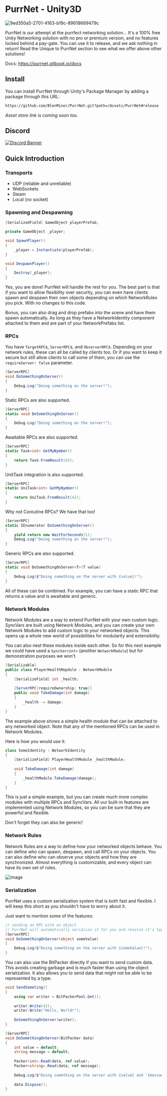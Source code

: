 # PurrNet - Unity3D

![9ed350a5-2701-4163-b19c-89618669479c](https://github.com/user-attachments/assets/25cdde72-47d3-4510-ba82-7348b8dba792)

PurrNet is our attempt at the purrfect networking solution... It's a 100% free Unity Networking solution with no pro or premium version, and no features locked behind a pay-gate.
You can use it to release, and we ask nothing in return! Read the Unique to PurrNet section to see what we offer above other solutions!

Docs: https://purrnet.gitbook.io/docs

## Install

You can install PurrNet through Unity's Package Manager by adding a package through this URL:

```bash
https://github.com/BlenMiner/PurrNet.git?path=/Assets/PurrNet#release
```

*Asset store link is coming soon too.*

## Discord

<a href="https://discord.gg/HnNKdkq9ta" target="_blank">
    <img src="https://discord.com/api/guilds/1288872904272121957/widget.png?style=banner2" alt="Discord Banner">
</a>

## Quick Introduction

### Transports

- UDP (reliable and unreliable)
- WebSockets
- Steam
- Local (no socket)

### Spawning and Despawning

```csharp
[SerializedField] GameObject playerPrefab;

private GameObject _player;

void SpawnPlayer()
{
    _player = Instantiate(playerPrefab);
}

void DespawnPlayer()
{
    Destroy(_player);
}

```

Yes, you are done! PurrNet will handle the rest for you.
The best part is that if you want to allow flexibility over security, you can even have clients spawn and despawn their own objects depending on which NetworkRules you pick.
With no changes to this code.

Bonus, you can also drag and drop prefabs into the scene and have them spawn automatically.
As long as they have a NetworkIdentity component attached to them and are part of your NetworkPrefabs list.

### RPCs

You have `TargetRPC`s, `ServerRPC`s, and `ObserverRPC`s.
Depending on your network rules, these can all be called by clients too.
Or if you want to keep it secure but still allow clients to call some of them, you can use the `requireServer: false` parameter.

```csharp
[ServerRPC]
void DoSomethingOnServer()
{
    Debug.Log("Doing something on the server!");
}
```

Static RPCs are also supported.

```csharp
[ServerRPC]
static void DoSomethingOnServer()
{
    Debug.Log("Doing something on the server!");
}
```

Awaitable RPCs are also supported.

```csharp
[ServerRPC]
static Task<int> GetMyNymber()
{
    return Task.FromResult(42);
}
```

UnitTask integration is also supported.

```csharp
[ServerRPC]
static UniTask<int> GetMyNymber()
{
    return UniTask.FromResult(42);
}
```

Why not Coroutine RPCs? We have that too!

```csharp
[ServerRPC]
static IEnumerator DoSomethingOnServer()
{
    yield return new WaitForSeconds(1);
    Debug.Log("Doing something on the server!");
}
```

Generic RPCs are also supported.

```csharp
[ServerRPC]
static void DoSomethingOnServer<T>(T value)
{
    Debug.Log($"Doing something on the server with {value}!");
}
```

All of these can be combined. For example, you can have a static RPC that returns a value and is awaitable and generic.

### Network Modules

Network Modules are a way to extend PurrNet with your own custom logic.
SyncVars are built using Network Modules, and you can create your own Network Modules to add custom logic to your networked objects.
This opens up a whole new world of possibilities for modularity and extensibility.

You can also nest these modules inside each other.
So for this next example we could have used a `SyncVar<int>` (another `NetworkModule`) but for demonstration purposes we won't.

```csharp
[Serializable]
public class PlayerHealthMopdule : NetworkModule
{
    [SerializeField] int _health;
    
    [ServerRPC(requireOwnership: true)]
    public void TakeDamage(int damage)
    {
        _health -= damage;
    }
}
```

The example above shows a simple health module that can be attached to any networked object.
Note that any of the mentioned RPCs can be used in Network Modules.

Here is how you would use it:

```csharp
class SomeIdentity : NetworkIdentity
{
    [SerializeField] PlayerHealthModule _healthModule;
    
    void TakeDamage(int damage)
    {
        _healthModule.TakeDamage(damage);
    }
}
```

This is just a simple example, but you can create much more complex modules with multiple RPCs and SyncVars.
All our built-in features are implemented using Network Modules, so you can be sure that they are powerful and flexible.

Don't forget they can also be generic!

### Network Rules

Network Rules are a way to define how your networked objects behave.
You can define who can spawn, despawn, and call RPCs on your objects.
You can also define who can observe your objects and how they are synchronized.
Almost everything is customizable, and every object can have its own set of rules.

![image](https://github.com/user-attachments/assets/aa702bc4-ad6b-4cd4-841b-700d21f28d3e)

### Serialization

PurrNet uses a custom serialization system that is both fast and flexible.
I will keep this short as you shouldn't have to worry about it.

Just want to mention some of the features:

```csharp
// sending an RPC with an object
// PurrNet will automatically serialize it for you and resolve it's type
[ServerRPC]
void DoSomethingOnServer(object someValue)
{
    Debug.Log($"Doing something on the server with {someValue}!");
}
```

You can also use the BitPacker directly if you want to send custom data.
This avoids creating garbage and is much faster than using the object serialization.
It also allows you to send data that might not be able to be represented by a type.

```csharp
void SendSometing()
{
    using var writer = BitPackerPool.Get();
    
    writer.Write(42);
    writer.Write("Hello, World!");
    
    DoSomethingOnServer(writer);
}

[ServerRPC]
void DoSomethingOnServer(BitPacker data)
{
    int value = default;
    string message = default;
    
    Packer<int>.Read(data, ref value);
    Packer<string>.Read(data, ref message);
    
    Debug.Log($"Doing something on the server with {value} and '{message}'!");
    
    data.Dispose();
}
```
